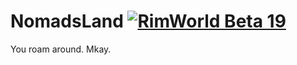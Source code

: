 # NomadsLand [![RimWorld Beta 19](https://img.shields.io/badge/RimWorld-Alpha%2018-brightgreen.svg)](http://rimworldgame.com/)

You roam around. Mkay.